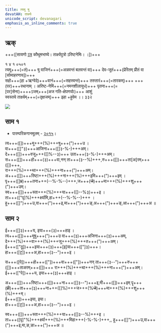```yaml
---
title: त्यमू षु
devatAH: तार्क्ष्यः
unicode_script: devanagari  
emphasis_as_inline_comments: true
---   
```


## ऋक्

+++([सायणो [ऽत्र](https://archive.org/details/SamaVedaSanhitaWithSayanabhashyaVolume1SatyavrataSamasrami1874bis/page/n735) कौथुमभाष्ये। तार्क्ष्यपुत्रो ऽरिष्टनेमिः। ।])+++

१ ४ १ ०५०१  
त्यमू+++(=तं)+++ षु वाजिनं+++(=अन्नवन्तं बलवन्तं वा)+++ देव-जूतं+++(प्रेरितम् प्रीतं वा [सोमाहरणाय])+++  
सहो+++(हा +ऋग्वेदे)+++वानं+++(=सहस्वन्तं)+++ तरुतारं+++(=तारकम्)+++ +++(पर)+++रथानाम्  ।
अरिष्ट-नेमिं+++(=नमनशीलायुधं)+++ पृतना+++(=[पर]सेना)++++ऽजम्+++(अज गति-क्षेपणयोः)+++ आशुं  
स्वस्तये तार्क्ष्यम्+++(=तृक्षजम्)+++ इहा +हुवेम  ।। ३३२

![](../../images/tArkShya.jpg)


## साम १

- पारम्परिकगानमूलम् - [२०१५](https://archive.org/stream/sAmaveda-jaiminIya-paravastu-paramparA-docs/UDAKA%20SAANTHI%20SAAMAANI#page/n9/mode/1up)।
<div class="audioEmbed"  caption="रामानुजार्यः 1974 " src="https://archive
.org/download/jaiminIya-sAma-gAna-paravastu-tradition-rAmAnuja/tyamU-Shu-1.mp3"></div>
<div class="audioEmbed"  caption="गोपालार्यः 2015  " src="https://archive
.org/download/jaiminIya-sAma-gAna-paravastu-tradition-gopAla-2015/tyamU-Shu-1.mp3"></div>
<div class="audioEmbed"  caption="गोपाल-विश्वासयोर् अनुवचनम् 2018 1x" src="https://archive
.org/download/jaiminIya-sAma-gAna-paravastu-tradition-anuvachanam-gopAla-vishvAsa-2018/tyamU-Shu-1.mp3"></div>
<div class="audioEmbed"  caption="गोपाल-विश्वासयोर् अनुवचनम् 2018 1.5x" src="https://archive
.org/download/jaiminIya-sAma-gAna-paravastu-tradition-anuvachanam-gopAla-vishvAsa-2018-150p-speed/tyamU-Shu-1.mp3"></div>

त्य+++([])+++मू+++(%)+++षु+++(")+++उ ।  
वा+++([]"३)+++आजिना+++([]३-%-)+++अम्।  
दे+++([])+++वजू+++([]%--३)+++ उता+++(३-%-)+++अम्।  
स+++([])+++हो+++(३)+++वा,नन् ता+++(३--%)+++,रु+++([])+++ता[अ]रम्+++([])+++,  
रा+++(%)+++था+++(%)+++ना+++(")+++अम्।  
अ+++([])+++रिष्टा+++(%)+++ना+++(%)+++इमि+++(")+++इम् ।  
पृ+++([]~~प्र~~)+++तना+++(--%-%--)+++,ज+++(~~जे~~)+++मा+++(%)+++शू+++(")+++उम्।  
स्व+++([])+++स्ता+++(%)+++या+++([]--%३)+++इ ।  
ता+++(["पृ]%)+++र्क्ष्यामि,हा+++(--%-%--)+++ ।  
हू+++([]")+++उ,वा+++(")+++इ,मा+++(")+++ङ्,अ+++(")+++ङ्,आ+++(")+++अ ॥

## साम २

<div class="audioEmbed"  caption="रामानुजार्यः 1974 " src="https://archive
.org/download/jaiminIya-sAma-gAna-paravastu-tradition-rAmAnuja/tyamU-Shu-2.mp3"></div>
<div class="audioEmbed"  caption="गोपालार्यः 2015  " src="https://archive
.org/download/jaiminIya-sAma-gAna-paravastu-tradition-gopAla-2015/tyamU-Shu-2.mp3"></div>
<div class="audioEmbed"  caption="गोपाल-विश्वासयोर् अनुवचनम् 2018 1x" src="https://archive
.org/download/jaiminIya-sAma-gAna-paravastu-tradition-anuvachanam-gopAla-vishvAsa-2018/tyamU-Shu-2.mp3"></div>
<div class="audioEmbed"  caption="गोपाल-विश्वासयोर् अनुवचनम् 2018 1.5x" src="https://archive
.org/download/jaiminIya-sAma-gAna-paravastu-tradition-anuvachanam-gopAla-vishvAsa-2018-150p-speed/tyamU-Shu-2.mp3"></div>

ई+++([]३)+++य, इया+++(३)+++हाइ ।  
त्य+++([])+++मूषु+++(")+++उ वा+++(३)+++अजिना+++(३)+++अम्,  
दे+++(%)+++वा+++(%)+++जू+++(%)+++त+++(")+++अम्।  
ई+++(["ठू])+++इया+++(३)+++[इ]या+++(["]३)+++।  
हा+++([टृ])+++अ,हा+++(३--")+++इ ।  

स+++([पे])+++हो+++(["])+++वा+++(["])+++नन् ता+++(३--")+++रु+++([])+++ताअरम्+++([])+++ रा+++(%)+++था+++(%)+++ना+++(")+++अम्।  
ई+++(["पे])+++य, इया+++(३)+++हाइ ।  

अ+++([])+++रिष्टा+++([])+++ना+++([]३--")+++इ,मी+++([])+++इम् पॄ+++(~~प्री~~)+++ता+++(३)+++ना+++([]%)+++ज+++(%~~जे~~)+++मा+++(%)+++शू+++(%)+++म्।  
ई+++([])+++इया, इया।  
हा+++([टृ])+++अ,हा+++(३--")+++इ ।

स्व+++([])+++स्ता+++(%)+++या+++([]३--%)+++इ ।  
ता+++([पृ]"%)+++र्क्ष्या+++(%)+++मिहा+++(-%-%-)+++,, हू+++([]")+++उ,वा+++(")+++इ,मा,ङ,ङा+++(")+++अ ॥